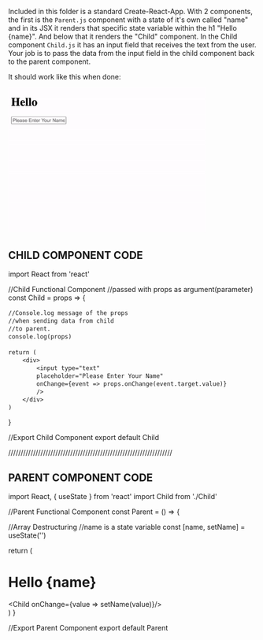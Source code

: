 Included in this folder is a standard Create-React-App. With 2 
components, the first is the `Parent.js` component with a state of it's own called "name"
and in its JSX it renders that specific state variable within the h1 "Hello {name}". And below that it renders the "Child" component. In the Child component `Child.js` it has an input field that receives the text from the user. Your job is to pass the data from the input field in the child component back to the parent component. 

It should work like this when done:

<img src="assets/React-State-Demo.gif" width="400px">


## CHILD COMPONENT CODE
import React from 'react'

//Child Functional Component
//passed with props as argument(parameter)
const Child = props => {

    //Console.log message of the props 
    //when sending data from child
    //to parent.
    console.log(props)

    return (
        <div>
            <input type="text" 
            placeholder="Please Enter Your Name"
            onChange={event => props.onChange(event.target.value)}
            />
        </div>
    )
}

//Export Child Component
export default Child

//////////////////////////////////////////////////////////////////

## PARENT COMPONENT CODE
import React, { useState } from 'react'
import Child from './Child'

//Parent Functional Component
const Parent = () => {

  //Array Destructuring
  //name is a state variable 
  const [name, setName] = useState('')

  return (
    <div>
      <h1>Hello {name}</h1>
      <Child onChange={value => setName(value)}/>
    </div>
  )
}

//Export Parent Component
export default Parent
